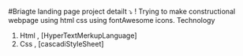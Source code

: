 #Briagte landing page
project detailt ⤵
! Trying to make constructional webpage using html css using fontAwesome icons. 
Technology
1. Html , [HyperTextMerkupLanguage]
2. Css  , [cascadiStyleSheet]